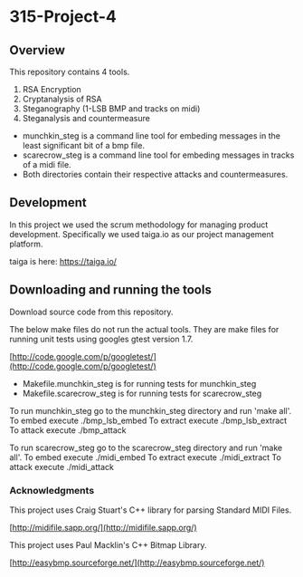 315-Project-4
=============

Overview
--------

  This repository contains 4 tools.
  
  1. RSA Encryption
  2. Cryptanalysis of RSA
  3. Steganography (1-LSB BMP and tracks on midi)
  4. Steganalysis and countermeasure

  * munchkin_steg is a command line tool for embeding messages in the least significant bit of a bmp file.
  * scarecrow_steg is a command line tool for embeding messages in tracks of a midi file.
  * Both directories contain their respective attacks and countermeasures.

Development
-----------

  In this project we used the scrum methodology for managing product development. Specifically we used taiga.io as our
  project management platform. 
  
  taiga is here: https://taiga.io/

Downloading and running the tools
---------------------------------

  Download source code from this repository.

  The below make files do not run the actual tools. They are make files for running unit tests using googles gtest version   1.7.
  
  [http://code.google.com/p/googletest/](http://code.google.com/p/googletest/)

  * Makefile.munchkin_steg is for running tests for munchkin_steg
  * Makefile.scarecrow_steg is for running tests for scarecrow_steg
  

  To run munchkin_steg go to the munchkin_steg directory and run 'make all'.
  To embed execute     ./bmp_lsb_embed
  To extract execute   ./bmp_lsb_extract
  To attack execute    ./bmp_attack

  To run scarecrow_steg go to the scarecrow_steg directory and run 'make all'.
  To embed execute     ./midi_embed
  To extract execute   ./midi_extract
  To attack execute    ./midi_attack
  
### Acknowledgments ######

This project uses Craig Stuart's C++ library for parsing Standard MIDI Files.

[http://midifile.sapp.org/](http://midifile.sapp.org/)

This project uses Paul Macklin's C++ Bitmap Library.

[http://easybmp.sourceforge.net/](http://easybmp.sourceforge.net/)
